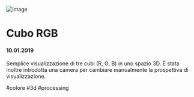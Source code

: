 ![image](https://github.com/KeremTurkyilmaz/TypeMismatchSketches/blob/master/Cubo%20RGB/image/CuboRGB02.png)

# Cubo RGB

#### 10.01.2019

Semplice visualizzazione di tre cubi (R, G, B) in uno spazio 3D. È stata inoltre introdotta una camera per cambiare manualmente la prospettiva di visualizzazione.

\#colore \#3d \#processing

